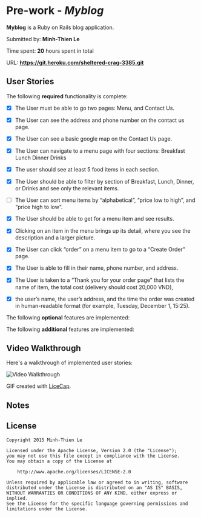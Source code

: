 # Pre-work - *Myblog*

**Myblog** is a Ruby on Rails blog application.

Submitted by: **Minh-Thien Le**

Time spent: **20** hours spent in total

URL: **https://git.heroku.com/sheltered-crag-3385.git**

## User Stories

The following **required** functionality is complete:
* [x] The User must be able to go two pages: Menu, and Contact Us.
* [x] The User can see the address and phone number on the contact us page.
* [x] The User can see a basic google map on the Contact Us page.
* [x] The User can navigate to a menu page with four sections:
        Breakfast
        Lunch
        Dinner
        Drinks
* [x] The user should see at least 5 food items in each section.
* [x] The User should be able to filter by section of Breakfast, Lunch, Dinner, or Drinks and see only the relevant items.
* [ ] The User can sort menu items by “alphabetical”, “price low to high”, and “price high to low”.
* [x] The User should be able to get for a menu item and see results.
* [x] Clicking on an item in the menu brings up its detail, where you see the description and a larger picture.
* [x] The User can click “order” on a menu item to go to a “Create Order” page.
* [x] The User is able to fill in their name, phone number, and address.
* [x] The User is taken to a “Thank you for your order page” that lists the name of item, the total cost (delivery should cost 20,000 VND), 
* [x] the user’s name, the user’s address, and the time the order was created in human-readable format (for example, Tuesday, December 1, 15:25).


The following **optional** features are implemented:


The following **additional** features are implemented:



## Video Walkthrough

Here's a walkthrough of implemented user stories:

![Video Walkthrough]()

GIF created with [LiceCap](http://www.cockos.com/licecap/).

## Notes


## License

    Copyright 2015 Minh-Thien Le

    Licensed under the Apache License, Version 2.0 (the "License");
    you may not use this file except in compliance with the License.
    You may obtain a copy of the License at

        http://www.apache.org/licenses/LICENSE-2.0

    Unless required by applicable law or agreed to in writing, software
    distributed under the License is distributed on an "AS IS" BASIS,
    WITHOUT WARRANTIES OR CONDITIONS OF ANY KIND, either express or implied.
    See the License for the specific language governing permissions and
    limitations under the License.